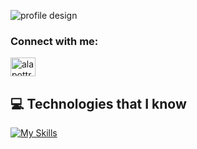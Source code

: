 
![profile design](https://i.ibb.co/4dvbnd6/alapottra.png)

<h3 align="left">Connect with me:</h3>
<span align="left">
<a href="https://www.linkedin.com/in/alapottra/" target="blank"><img align="center" src="https://raw.githubusercontent.com/rahuldkjain/github-profile-readme-generator/master/src/images/icons/Social/linked-in-alt.svg" alt="alapottra" height="30" width="40" /></a>
</span>

## :computer: Technologies that I know
[![My Skills](https://skills.thijs.gg/icons?i=js,react,nextjs,vue,nuxtjs,redux,firebase,mongodb,tailwind)](https://skills.thijs.gg)


